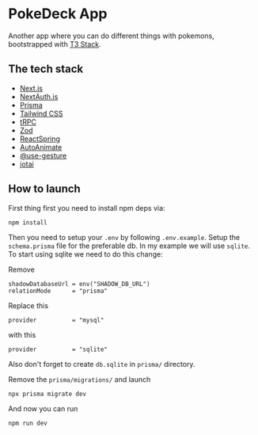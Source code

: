 # PokeDeck App 

Another app where you can do different things with pokemons, bootstrapped with [T3 Stack](https://create.t3.gg/).

## The tech stack

- [Next.js](https://nextjs.org)
- [NextAuth.js](https://next-auth.js.org)
- [Prisma](https://prisma.io)
- [Tailwind CSS](https://tailwindcss.com)
- [tRPC](https://trpc.io)
- [Zod](https://zod.dev/)
- [ReactSpring](https://react-spring.dev/)
- [AutoAnimate](https://auto-animate.formkit.com/)
- [@use-gesture](https://use-gesture.netlify.app/)
- [jotai](https://jotai.org/)

## How to launch

First thing first you need to install npm deps via:

    npm install

Then you need to setup your `.env` by following `.env.example`.
Setup the `schema.prisma` file for the preferable db. In my example we will use `sqlite`.
To start using sqlite we need to do this change:

Remove

    shadowDatabaseUrl = env("SHADOW_DB_URL")
    relationMode      = "prisma"

Replace this

    provider          = "mysql"
with this

    provider          = "sqlite"

Also don't forget to create `db.sqlite` in `prisma/` directory.

Remove the `prisma/migrations/` and launch

    npx prisma migrate dev

And now you can run

    npm run dev

